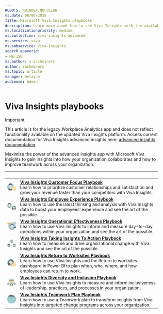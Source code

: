 ```yaml
---
ROBOTS: NOINDEX,NOFOLLOW
ms.date: 08/06/2019
title: Microsoft Viva Insights playbooks
description: Learn more about how to use Viva Insights with the available playbooks
ms.localizationpriority: medium 
ms.collection: viva-insights-advanced
ms.service: viva 
ms.subservice: viva-insights 
search.appverid: 
- MET150 
ms.author: v-zachminers
author: zachminers
ms.topic: article
manager: helayne
audience: Admin
---
```


# Viva Insights playbooks

>[!Important]
>This article is for the legacy Workplace Analytics app and does not reflect functionality available on the updated Viva Insights platform. Access current documentation for Viva Insights advanced insights here: [advanced insights documentation](../advanced/introduction-to-advanced-insights.md).

Maximize the power of the advanced insights app with Microsoft Viva Insights to gain insights into how your organization collaborates and how to improve teamwork across your organization.

|&nbsp; |&nbsp; |
|------|-------|
|![Customer focus icon.](../images/wpa/playbooks/customer-satisfaction-32x32.svg) |[**Viva Insights Customer Focus Playbook**](https://download.microsoft.com/download/7/e/b/7eb4dff1-a139-4174-a54d-6616929f16f7/Customer-focus-playbook.pdf) <br>Learn how to prioritize customer relationships and satisfaction and grow your revenue faster than your competitors with Viva Insights.|
|![Employee experience icon.](../images/wpa/playbooks/employee-engagement-32x32.svg) |[**Viva Insights Employee Experience Playbook**](https://download.microsoft.com/download/f/5/3/f53a93f2-bfba-4ed1-bd89-0dd957ba679e/Employee-experience-playbook.pdf) <br>Learn how to use the latest thinking and analysis with Viva Insights data to boost your employees’ experience and see the art of the possible. |
|![Operational effectiveness icon.](../images/wpa/playbooks/operational-efficiency-32x32.svg) |[**Viva Insights Operational Effectiveness Playbook**](https://download.microsoft.com/download/e/1/1/e11db67c-f168-4cc2-81b1-054d16779dbc/Operational-effectiveness-playbook.pdf) <br>Learn how to use Viva Insights to inform and measure day-to-day operations within your organization and see the art of the possible.|
|![Foster innovation icon.](../images/wpa/playbooks/foster-innovation-32x32.svg) |[**Viva Insights Taking Insights To Action Playbook**](https://download.microsoft.com/download/e/0/5/e0522dcd-aec0-402e-a515-6b300b186a0d/Taking-insights-to-action-playbook.pdf) <br>Learn how to measure and drive organizational change with Viva Insights and see the art of the possible. |
|![Return to work icon.](../images/wpa/playbooks/manager-effectiveness-32x32.svg) |[**Viva Insights Return to Worksites Playbook**](https://download.microsoft.com/download/f/0/b/f0ba439e-efc2-432a-adca-718f313cc9ac/Return-to-worksites-playbook.pdf)<br>Learn how to use Viva Insights and the Return to worksites dashboard in Power BI to plan when, who, where, and how employees can return to work. |
|![Diversity and Inclusion icon.](../images/wpa/playbooks/improve-agility-32x32.svg) |[**Viva Insights Diversity and Inclusion Playbook**](https://download.microsoft.com/download/0/1/e/01e22a82-5a20-49bc-bfbe-12199c8d3a74/Diversity-and-inclusion-playbook.pdf)<br>Learn how to use Viva Insights to measure and inform inclusiveness of leadership, practices, and processes in your organization. |
|![Microsoft Teams insights icon.](../images/wpa/playbooks/change-management-32x32.svg) |[**Viva Insights Teamwork Plan Playbook**](https://download.microsoft.com/download/4/7/6/476e0a52-07c3-43db-964f-0cfdf8557ada/Teamwork-plan-playbook.pdf) <br>Learn how to use a Teamwork plan to transform insights from Viva Insights into targeted change programs across your organization. |

